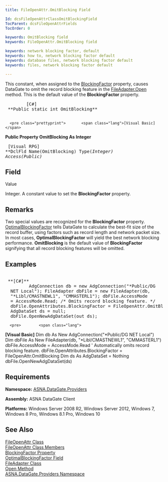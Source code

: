 ```yaml
---
title: FileOpenAttr.OmitBlocking Field

Id: dcsFileOpenAttrClassOmitBlockingField
TocParent: dcsFileOpenAttrFields
TocOrder: 0

keywords: OmitBlocking field
keywords: FileOpenAttr.OmitBlocking field

keywords: network blocking factor, default
keywords: how to, network blocking factor default
keywords: database files, network blocking factor default
keywords: files, network blocking factor default

---
```


This constant, when assigned to the [ BlockingFactor](file-open-attr-class-blocking-factor-property.html) property, causes DataGate to omit the record blocking feature in the [FileAdapter.Open](file-adapter-class-open-method.html) method. This is the default value of the **BlockingFactor** property.
<pre class="prettyprint">        <span class="lang">[C#]</span>
 **Public static int OmitBlocking** 
      </pre>
      <pre class="prettyprint">       <span class="lang">[Visual Basic] </span>
 **Public Property OmitBlocking As Integer** 
      </pre>
      <pre class="prettyprint">        <span class="lang">[Visual RPG]</span>
 **DclFld Name(OmitBlocking) Type(*Integer) Access(*Public)** 
      </pre>

## Field
 Value

Integer. A constant value to set the **BlockingFactor** property.
## Remarks

Two special values are recognized for the **BlockingFactor** property. [OptimalBlockingFactor](file-open-attr-class-optimal-blocking-factor-field.html) tells DataGate to calculate the best-fit size of the record buffer, using factors such as record length and network packet size. In most cases, **OptimalBlockingFactor** will yield the best network blocking performance. **OmitBlocking** is the default value of **BlockingFactor** signifying that all record blocking features will be omitted.
## Examples

<pre>        <span class="lang">
 **[C#]** 
        </span> AdgConnection db = new AdgConnection("*Public/DG
  NET Local"); FileAdapter dbFile = new FileAdapter(db,
  "*Libl/CMASTNEWL1", "CMMASTERL1"); dbFile.AccessMode
  = AccessMode.Read; /* Omits record blocking feature. */
  dbFile.OpenAttributes.BlockingFactor = FileOpenAttr.OmitBlocking;
  AdgDataSet ds = null;
  dbFile.OpenNewAdgDataSet(out ds);</pre>
      <pre>        <span class="lang">
 **[Visual Basic]** 
        </span> Dim db As New AdgConnection("*Public/DG NET
  Local") Dim dbFile As New FileAdapter(db, "*Libl/CMASTNEWL1",
  "CMMASTERL1") dbFile.AccessMode =
  AccessMode.Read ' Automatically omits record blocking feature. 
  dbFile.OpenAttributes.BlockingFactor = FileOpenAttr.OmitBlocking
  Dim ds As AdgDataSet = Nothing
  dbFile.OpenNewAdgDataSet(ds)
</pre>

## Requirements

**Namespace:** [ ASNA.DataGate.Providers](datagate-providers-namespace.html) 

**Assembly:** ASNA DataGate Client

**Platforms:** Windows Server 2008 R2, Windows Server 2012, Windows 7, Windows 8 Pro, Windows 8.1 Pro, Windows 10
## See Also


[FileOpenAttr Class](file-open-attr-class.html)
      <br />
[FileOpenAttr Class Members](file-open-attr-class-members.html)
      <br />
[BlockingFactor Property](file-open-attr-class-blocking-factor-property.html)
      <br />
      [OptimalBlockingFactor 
					Field](file-open-attr-class-optimal-blocking-factor-field.html)
      <br />
[FileAdapter Class](file-adapter-class.html)
      <br />
[Open Method](file-adapter-class-open-method.html)
      <br />
[ASNA.DataGate.Providers Namespace](datagate-providers-namespace.html)

